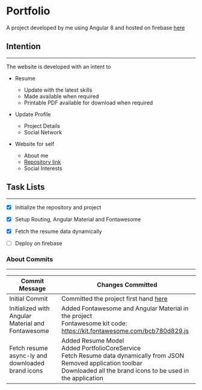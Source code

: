 # Portfolio

A project developed by me using Angular 8 and hosted on firebase [here](https://usama-ansari-portfolio.firebaseapp.com/)

## Intention
  ---

The website is developed with an intent to

* Resume
  * Update with the latest skills
  * Made available when required
  * Printable PDF available for download when required

* Update Profile
  * Project Details
  * Social Network

* Website for self
  * About me
  * [Repository link](https://www.bitbucket.org/usama251993)
  * Social Interests

## Task Lists
  ---

* [x] Initialize the repository and project
* [x] Setup Routing, Angular Material and Fontawesome
* [x] Fetch the resume data dynamically
* [ ] Deploy on firebase


### About Commits
  ---

| Commit Message | Changes Committed |
| --- | --- |
| Initial Commit | Committed the project first hand [here](https://www.bitbucket.org/usama251993) |
| Initialized with Angular Material and Fontawesome | Added Fontawesome and Angular Material in the project <br /> Fontawesome kit code: https://kit.fontawesome.com/bcb780d829.js |
| Fetch resume async-ly and downloaded brand icons | Added Resume Model <br /> Added PortfolioCoreService <br /> Fetch Resume data dynamically from JSON <br /> Removed application toolbar <br /> Downloaded all the brand icons to be used in the application |


